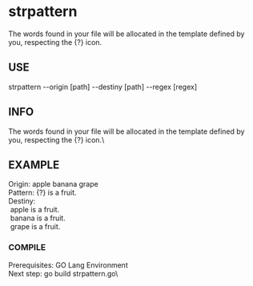 # strpattern
The words found in your file will be allocated in the template defined by you, respecting the {?} icon.

## USE
strpattern --origin [path] --destiny [path] --regex [regex]

## INFO
The words found in your file will be allocated in the template defined by you, respecting the {?} icon.\
	
## EXAMPLE
Origin: apple banana grape\
Pattern: {?} is a fruit.\
Destiny:\
&nbsp;apple is a fruit.\
&nbsp;banana is a fruit.\
&nbsp;grape is a fruit.

### COMPILE
Prerequisites: GO Lang Environment\
Next step: go build strpattern.go\
